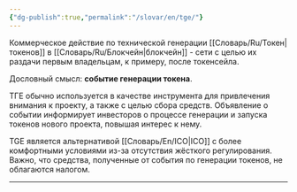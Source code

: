 ```yaml
---
{"dg-publish":true,"permalink":"/slovar/en/tge/"}
---
```



Коммерческое действие по технической генерации [[Словарь/Ru/Токен\|токенов]] в [[Словарь/Ru/Блокчейн\|блокчейн]] - сети с целью их раздачи первым владельцам, к примеру, после токенсейла.

Дословный смысл: **событие генерации токена**.

ТГЕ обычно используется в качестве инструмента для привлечения внимания к проекту, а также с целью сбора средств. Объявление о событии информирует инвесторов о процессе генерации и запуска токенов нового проекта, повышая интерес к нему.

TGE является альтернативой [[Словарь/En/ICO\|ICO]] с более комфортными условиями из-за отсутствия жёсткого регулирования. Важно, что средства, полученные от события по генерации токенов, не облагаются налогом.

---
